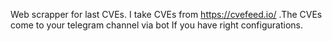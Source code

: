 Web scrapper for last CVEs. I take CVEs from https://cvefeed.io/ .The CVEs come to your telegram channel via bot If you have right configurations. 
